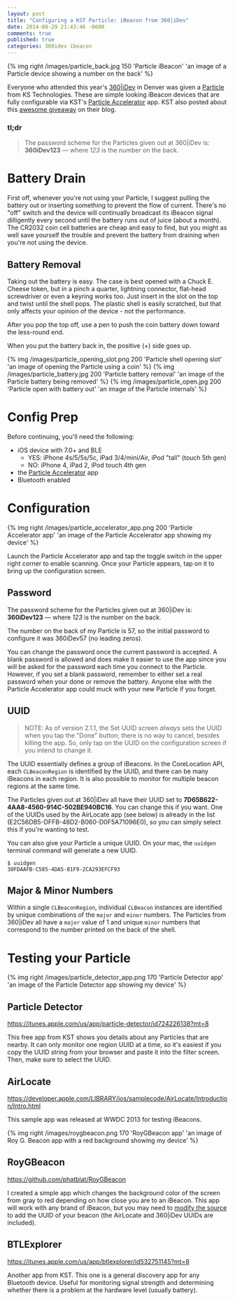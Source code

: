 ```yaml
---
layout: post
title: "Configuring a KST Particle: iBeacon from 360|iDev"
date: 2014-08-29 21:43:46 -0600
comments: true
published: true
categories: 360idev ibeacon
---
```


{% img right /images/particle_back.jpg 150 'Particle iBeacon' 'an image of a Particle device showing a number on the back' %}

Everyone who attended this year's [360|iDev](http://360idev.com) in Denver was given a [Particle](https://kstechnologies.com/particle/) from KS Technologies. These are simple looking iBeacon devices that are fully configurable via KST's [Particle Accelerator](https://itunes.apple.com/us/app/particle-accelerator/id727105504?mt=8) app. KST also posted about this [awesome giveaway](https://kstechnologies.com/free-360idev-ibeacon/) on their blog.

### tl;dr

> The password scheme for the Particles given out at 360|iDev is: **360iDev123** — where _123_ is the number on the back.

<!-- more -->

# Battery Drain

First off, whenever you're not using your Particle, I suggest pulling the battery out or inserting something to prevent the flow of current. There's no "off" switch and the device will continually broadcast its iBeacon signal dilligently every second until the battery runs out of juice (about a month). The CR2032 coin cell batteries are cheap and easy to find, but you might as well save yourself the trouble and prevent the battery from draining when you're not using the device.

## Battery Removal

Taking out the battery is easy. The case is best opened with a Chuck E. Cheese token, but in a pinch a quarter, lightning connector, flat-head screwdriver or even a keyring works too. Just insert in the slot on the top and twist until the shell pops. The plastic shell is easily scratched, but that only affects your opinion of the device - not the performance.

After you pop the top off, use a pen to push the coin battery down toward the less-round end.

When you put the battery back in, the positive (+) side goes up.

{% img /images/particle_opening_slot.png 200 'Particle shell opening slot' 'an image of opening the Particle using a coin' %}
{% img /images/particle_battery.jpg 200 'Particle battery removal' 'an image of the Particle battery being removed' %}
{% img /images/particle_open.jpg 200 'Particle open with battery out' 'an image of the Particle internals' %}

# Config Prep

Before continuing, you'll need the following:

* iOS device with 7.0+ and BLE
  * YES: iPhone 4s/5/5s/5c, iPad 3/4/mini/Air, iPod "tall" (touch 5th gen)
  * NO: iPhone 4, iPad 2, iPod touch 4th gen
* the [Particle Accelerator](https://itunes.apple.com/us/app/particle-accelerator/id727105504?mt=8) app
* Bluetooth enabled

# Configuration

{% img right /images/particle_accelerator_app.png 200 'Particle Accelerator app' 'an image of the Particle Accelerator app showing my device' %}

Launch the Particle Accelerator app and tap the toggle switch in the upper right corner to enable scanning. Once your Particle appears, tap on it to bring up the configuration screen.

## Password

The password scheme for the Particles given out at 360|iDev is: **360iDev123** — where _123_ is the number on the back.

The number on the back of my Particle is 57, so the initial password to configure it was 360iDev57 (no leading zeros).

You can change the password once the current password is accepted. A blank password is allowed and does make it easier to use the app since you will be asked for the password each time you connect to the Particle. However, if you set a blank password, remember to either set a real password when your done or remove the battery. Anyone else with the Particle Accelerator app could muck with your new Particle if you forget.

## UUID

> NOTE: As of version 2.1.1, the Set UUID screen _always_ sets the UUID when you tap the "Done" button; there is no way to cancel, besides killing the app. So, only tap on the UUID on the configuration screen if you intend to change it.

The UUID essentially defines a group of iBeacons. In the CoreLocation API, each `CLBeaconRegion` is identified by the UUID, and there can be many iBeacons in each region. It is also possible to monitor for multiple beacon regions at the same time.

The Particles given out at 360|iDev all have their UUID set to **7D65B622-4AA8-4560-914C-502BE940BC16**. You can change this if you want. One of the UUIDs used by the AirLocate app (see below) is already in the list (E2C56DB5-DFFB-48D2-B060-D0F5A71096E0), so you can simply select this if you're wanting to test.

You can also give your Particle a unique UUID. On your mac, the `uuidgen` terminal command will generate a new UUID.

```
$ uuidgen                                                                                            
30FDAAFB-C585-4DA5-81F9-2CA293EFCF93
```

## Major & Minor Numbers

Within a single `CLBeaconRegion`, individual `CLBeacon` instances are identified by unique combinations of the `major` and `minor` numbers. The Particles from 360|iDev all have a `major` value of 1 and unique `minor` numbers that correspond to the number printed on the back of the shell.

# Testing your Particle

{% img right /images/particle_detector_app.png 170 'Particle Detector app' 'an image of the Particle Detector app showing my device' %}

## Particle Detector

https://itunes.apple.com/us/app/particle-detector/id724226138?mt=8

This free app from KST shows you details about any Particles that are nearby. It can only monitor one region UUID at a time, so it's easiest if you copy the UUID string from your browser and paste it into the filter screen. Then, make sure to select the UUID.

## AirLocate

https://developer.apple.com/LIBRARY/ios/samplecode/AirLocate/Introduction/Intro.html

This sample app was released at WWDC 2013 for testing iBeacons.

{% img right /images/roygbeacon.png 170 'RoyGBeacon app' 'an image of Roy G. Beacon app with a red background showing my device' %}

## RoyGBeacon

https://github.com/phatblat/RoyGBeacon

I created a simple app which changes the background color of the screen from gray to red depending on how close you are to an iBeacon. This app will work with any brand of iBeacon, but you may need to [modify the source](https://github.com/phatblat/RoyGBeacon/blob/master/RoyGBeacon/RGBMainViewController.m#L41) to add the UUID of your beacon (the AirLocate and 360|iDev UUIDs are included).

## BTLExplorer

https://itunes.apple.com/us/app/btlexplorer/id532751145?mt=8

Another app from KST. This one is a general discovery app for any Bluetooth device. Useful for monitoring signal strength and determining whether there is a problem at the hardware level (usually battery).
